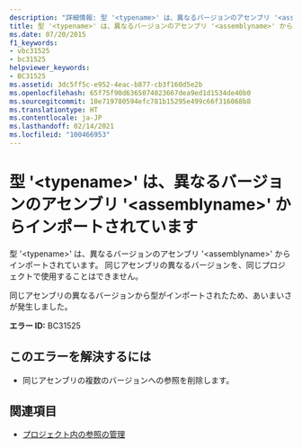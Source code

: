 ```yaml
---
description: "詳細情報: 型 '<typename>' は、異なるバージョンのアセンブリ '<assemblyname>' からインポートされています"
title: 型 '<typename>' は、異なるバージョンのアセンブリ '<assemblyname>' からインポートされています
ms.date: 07/20/2015
f1_keywords:
- vbc31525
- bc31525
helpviewer_keywords:
- BC31525
ms.assetid: 3dc5ff5c-e952-4eac-b877-cb3f160d5e2b
ms.openlocfilehash: 65f75f90d6365074023667dea9ed1d1534de40b0
ms.sourcegitcommit: 10e719780594efc781b15295e499c66f316068b8
ms.translationtype: HT
ms.contentlocale: ja-JP
ms.lasthandoff: 02/14/2021
ms.locfileid: "100466953"
---
```

# <a name="type-typename-is-imported-from-different-versions-of-assembly-assemblyname"></a>型 '\<typename>' は、異なるバージョンのアセンブリ '\<assemblyname>' からインポートされています

型 '\<typename>' は、異なるバージョンのアセンブリ '\<assemblyname>' からインポートされています。 同じアセンブリの異なるバージョンを、同じプロジェクトで使用することはできません。  
  
 同じアセンブリの異なるバージョンから型がインポートされたため、あいまいさが発生しました。  
  
 **エラー ID:** BC31525  
  
## <a name="to-correct-this-error"></a>このエラーを解決するには  
  
- 同じアセンブリの複数のバージョンへの参照を削除します。  
  
## <a name="see-also"></a>関連項目

- [プロジェクト内の参照の管理](/visualstudio/ide/managing-references-in-a-project)
